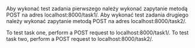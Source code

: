 Aby wykonać test zadania pierwszego należy wykonać zapytanie metodą POST na adres localhost:8000/task1/.
Aby wykonać test zadania drugiego należy wykonać zapytanie metodą POST na adres localhost:8000/task2/.

To test task one, perform a POST request to localhost:8000/task1/.
To test task two, perform a POST request to localhost:8000/task2/.